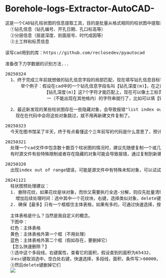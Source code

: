 # Borehole-logs-Extractor-AutoCAD-
<pre>
这是一个CAD钻孔柱状图的信息提取工具，目的是批量从格式相同的柱状图中提取以下内容：  
  ①钻孔信息（钻孔编号、开孔日期、孔口标高等）
  ②分层信息（层底深度、剖面层号、时代成因等）
  ③土工样和标贯信息

读写cad用到的库：https://github.com/reclosedev/pyautocad

准备改下力学数据的识别方法...
  
20250324
  1、终于完成三年前就想做的钻孔信息字段的局部匹配，现在填写钻孔信息目标字段时也可以填写部分字符串了：
      举个例子：假设在cad中的一个钻孔信息字段名叫【钻孔深度(m)】，在之前的版本，在软件里填写字段名时要填写完整的
               【钻孔深度(m)】这7个字符才能匹配上，现在可以像土工标贯和分层信息目标字段那样，填写连续、局部且唯
                一（不能出现在其他格内）的字符串就行了，比如可以填【钻孔深度】、【孔深度(m)】、【孔深度(】、【钻孔深】等。
  
  2、最近新发现的某些柱状图存在一些隐藏对象，会导致报错"list index out of range"。有时全选复制到新建文件可以把它们排除掉，
    现在在代码中会将这些对象跳过，就不用再新建文件复制了。
  
20250323
  今天在图书馆呆了半天，终于有点看懂这个三年前写的代码是什么意思了，预计很快可以把钻孔信息的字符串部分匹配修好。
  
20250321
  处理一个cad文件中包含数十数百个柱状图的情况时，建议先随便复制一个或几个图到新建的文件中，测试下识别的效果。
  有时源文件有些特殊限制或者存在隐藏的对象可能会导致报错，通过复制到新建的文件可能有用。
  
20250320
  出现index out of range错误，可能是源文件中有特殊未知对象，可以试试选中目标柱状图图形，复制到新建的空白dwg再执行识别
  
20241121
  柱状图预处理建议：
  1. 删除花纹，如果花纹是块对象，而你又需要执行全选-分解，则应先批量清理花纹块对象，否则花纹会被分解成很多短线，
    增加后续处理时间：选中其中一个花纹块，右键，选择类似对象，delete键删除。
  2. 确保【最多】只有一个框框住主体表格，如果有多的，可通过快速选择，按面积大小来筛选出全部多余的框，删掉。

  主体表格是什么？当然是我自定义的概念。
  下图中：
  红色：主体表格
  黄色：主体表格外第一个框（不用处理）
  蓝色：主体表格外第二个框（假如存在，要删掉它）
  【怎么快速删除？】
  ①选中这个多段线，右键属性，查看它的面积，假设查到的面积为65432，
  ②esc键取消选中，空白处右键，快速选择，多段线，面积，条件写＞60000，添加到选择集，就可以选中所有这个类型的框，
  ③然后delete键删掉它们
  <a href="https://sm.ms/image/nh6j3UDOapZ2rAS" target="_blank"><img src="https://s2.loli.net/2024/11/21/nh6j3UDOapZ2rAS.png" ></a>


<pre>
